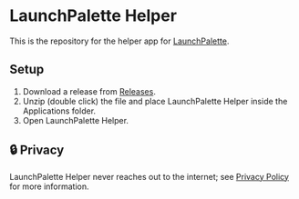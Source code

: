 # LaunchPalette Helper

This is the repository for the helper app for [LaunchPalette](https://apps.apple.com/app/6474854386).

## Setup

1. Download a release from [Releases](https://github.com/LaunchPalette/Helper/releases).
2. Unzip (double click) the file and place LaunchPalette Helper inside the Applications folder.
3. Open LaunchPalette Helper.

## 🔒 Privacy

LaunchPalette Helper never reaches out to the internet; see [Privacy Policy](https://seungwoochoe.github.io/legal/projects/launchpalette/privacy) for more information.
